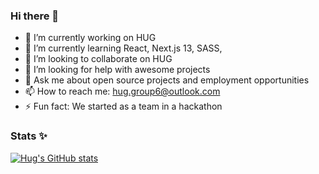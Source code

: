 ### Hi there 👋


- 🔭 I’m currently working on HUG
- 🌱 I’m currently learning React, Next.js 13, SASS, 
- 👯 I’m looking to collaborate on HUG
- 🤔 I’m looking for help with awesome projects
- 💬 Ask me about open source projects and employment opportunities
- 📫 How to reach me: hug.group6@outlook.com
- ⚡ Fun fact: We started as a team in a hackathon


### Stats ✨
[![Hug's GitHub stats](https://github-readme-stats.vercel.app/api?username=HugGroup6&count_private=true&theme=transparent)](https://github.com/HugGroup6github-readme-stats)

